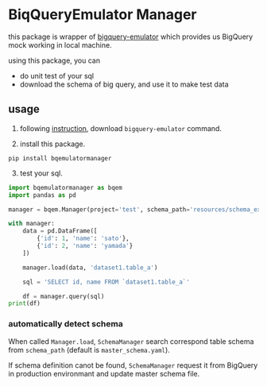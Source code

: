 # BiqQueryEmulator Manager


this package is wrapper of [bigquery-emulator](https://github.com/goccy/bigquery-emulator) which provides us BigQuery mock working in local machine.

using this package, you can

- do unit test of your sql
- download the schema of big query, and use it to make test data

## usage
1. following [instruction](https://github.com/goccy/bigquery-emulator#install),  download `bigquery-emulator` command.

2. install this package. 
```
pip install bqemulatormanager
```

3. test your sql.
```python
import bqemulatormanager as bqem
import pandas as pd

manager = bqem.Manager(project='test', schema_path='resources/schema_example.yaml')

with manager:
    data = pd.DataFrame([
        {'id': 1, 'name': 'sato'},
        {'id': 2, 'name': 'yamada'}
    ])

    manager.load(data, 'dataset1.table_a')

    sql = 'SELECT id, name FROM `dataset1.table_a`'

    df = manager.query(sql)
print(df)
```

### automatically detect schema
When called `Manager.load`, `SchemaManager` search correspond table schema from `schema_path` (default is `master_schema.yaml`).

If schema definition canot be found, `SchemaManager` request it from BigQuery in production environmant and update master schema file.